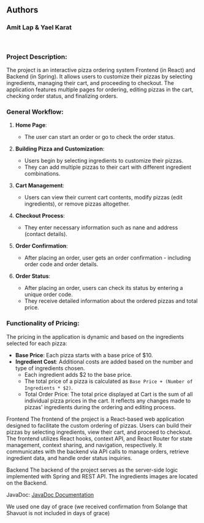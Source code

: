 ## Authors
<h3>Amit Lap & Yael Karat</h3>
<br>

### Project Description:

The project is an interactive pizza ordering system Frontend (in React) and Backend (in Spring).
It allows users to customize their pizzas by selecting ingredients, managing their cart, and proceeding to checkout.
The application features multiple pages for ordering, editing pizzas in the cart, checking order status, and finalizing orders.

### General Workflow:
1. **Home Page**:
    - The user can start an order or go to check the order status.
   
2. **Building Pizza and Customization**:
    - Users begin by selecting ingredients to customize their pizzas.
    - They can add multiple pizzas to their cart with different ingredient combinations.

3. **Cart Management**:
    - Users can view their current cart contents, modify pizzas (edit ingredients), or remove pizzas altogether.

4. **Checkout Process**:
   - They enter necessary information such as nane and address (contact details).

5. **Order Confirmation**:
    - After placing an order, user gets an order confirmation - including order code and order details.

6. **Order Status**:
    - After placing an order, users can check its status by entering a unique order code.
    - They receive detailed information about the ordered pizzas and total price.

### Functionality of Pricing:

The pricing in the application is dynamic and based on the ingredients selected for each pizza:

- **Base Price**: Each pizza starts with a base price of $10.
- **Ingredient Cost**: Additional costs are added based on the number and type of ingredients chosen.
    - Each ingredient adds $2 to the base price.
    - The total price of a pizza is calculated as `Base Price + (Number of Ingredients * $2)`.
    - Total Order Price: The total price displayed at Cart is the sum of all individual pizza prices in the cart. It reflects any changes made to pizzas' ingredients during the ordering and editing process.

Frontend
The frontend of the project is a React-based web application designed to facilitate the custom ordering of pizzas. Users can build their pizzas by selecting ingredients, view their cart, and proceed to checkout. The frontend utilizes React hooks, context API, and React Router for state management, context sharing, and navigation, respectively. It communicates with the backend via API calls to manage orders, retrieve ingredient data, and handle order status inquiries.

Backend
The backend of the project serves as the server-side logic implemented with Spring and REST API.
The ingredients images are located on the Backend.

JavaDoc:
[JavaDoc Documentation](doc/index.html)

We used one day of grace (we received confirmation from Solange that Shavuot is not included in days of grace)
